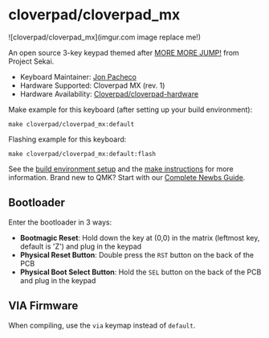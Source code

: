 # cloverpad/cloverpad_mx

![cloverpad/cloverpad_mx](imgur.com image replace me!)

An open source 3-key keypad themed after [MORE MORE JUMP!](https://www.sekaipedia.org/wiki/MORE_MORE_JUMP!) from Project Sekai.

* Keyboard Maintainer: [Jon Pacheco](https://github.com/Ace4896)
* Hardware Supported: Cloverpad MX (rev. 1)
* Hardware Availability: [Cloverpad/cloverpad-hardware](https://github.com/Cloverpad/cloverpad-hardware)

Make example for this keyboard (after setting up your build environment):

    make cloverpad/cloverpad_mx:default

Flashing example for this keyboard:

    make cloverpad/cloverpad_mx:default:flash

See the [build environment setup](https://docs.qmk.fm/#/getting_started_build_tools) and the [make instructions](https://docs.qmk.fm/#/getting_started_make_guide) for more information. Brand new to QMK? Start with our [Complete Newbs Guide](https://docs.qmk.fm/#/newbs).

## Bootloader

Enter the bootloader in 3 ways:

* **Bootmagic Reset**: Hold down the key at (0,0) in the matrix (leftmost key, default is 'Z') and plug in the keypad
* **Physical Reset Button**: Double press the `RST` button on the back of the PCB
* **Physical Boot Select Button**: Hold the `SEL` button on the back of the PCB and plug in the keypad

## VIA Firmware

When compiling, use the `via` keymap instead of `default`.
